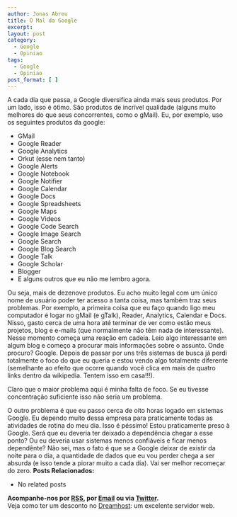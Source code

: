 ```yaml
---
author: Jonas Abreu
title: O Mal da Google
excerpt:
layout: post
category:
  - Google
  - Opiniao
tags:
  - Google
  - Opiniao
post_format: [ ]
---
```

A cada dia que passa, a Google diversifica ainda mais seus produtos. Por um lado, isso é ótimo. São produtos de incrível qualidade (alguns muito melhores do que seus concorrentes, como o gMail). Eu, por exemplo, uso os seguintes produtos da google:

*   GMail
*   Google Reader
*   Google Analytics
*   Orkut (esse nem tanto)
*   Google Alerts
*   Google Notebook
*   Google Notifier
*   Google Calendar
*   Google Docs
*   Google Spreadsheets
*   Google Maps
*   Google Videos
*   Google Code Search
*   Google Image Search
*   Google Search
*   Google Blog Search
*   Google Talk
*   Google Scholar
*   Blogger
*   E alguns outros que eu não me lembro agora.

Ou seja, mais de dezenove produtos. Eu acho muito legal com um único nome de usuário poder ter acesso a tanta coisa, mas também traz seus problemas. Por exemplo, a primeira coisa que eu faço quando ligo meu computador é logar no gMail (e gTalk), Reader, Analytics, Calendar e Docs. Nisso, gasto cerca de uma hora até terminar de ver como estão meus projetos, blog e e-mails (que normalmente não têm nada de interessante). Nesse momento começa uma reação em cadeia. Leio algo interessante em algum blog e começo a procurar mais informações sobre o assunto. Onde procuro? Google. Depois de passar por uns três sistemas de busca já perdi totalmente o foco do que eu queria e estou vendo algo totalmente diferente (semelhante ao efeito que ocorre quando você clica em mais de quatro links dentro da wikipedia. Tentem isso em casa!!!). 

Claro que o maior problema aqui é minha falta de foco. Se eu tivesse concentração suficiente isso não seria um problema.

O outro problema é que eu passo cerca de oito horas logado em sistemas Google. Eu dependo muito dessa empresa para praticamente todas as atividades de rotina do meu dia. Isso é péssimo! Estou praticamente preso à Google. Será que eu deveria ter deixado a dependência chegar a esse ponto? Ou eu deveria usar sistemas menos confiáveis e ficar menos dependênte? Não sei, mas o fato é que se a Google deixar de existir da noite para o dia, a quantidade de dados que eu vou perder chega a ser absurda (e isso tende a piorar muito a cada dia). Vai ser melhor recomeçar do zero. 
**Posts Relacionados:** 
*   No related posts









**Acompanhe-nos por [ RSS][2], por [Email][3] ou via [Twitter][4].**  
Veja como ter um desconto no [Dreamhost][5]: um excelente servidor web.

 [1]: https://twitter.com/share
 [2]: http://feeds.feedburner.com/VidaGeek
 [3]: http://feedburner.google.com/fb/a/mailverify?uri=VidaGeek&loc=pt_BR
 [4]: http://twitter.com/blogvidageek
 [5]: http://vidageek.net/dreamhost/

